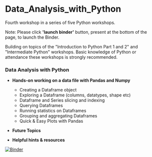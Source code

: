 # Data_Analysis_with_Python
Fourth workshop in a series of five Python workshops.

Note: Please click **'launch binder'** button, present at the bottom of the page, to launch the Binder.

Building on topics of the "Introduction to Python Part 1 and 2" and "Intermediate Python" workshops. Basic knowledge of Python or attendance these workshops is strongly recommended.

### Data Analysis with Python

* **Hands-on working on a data file with Pandas and Numpy**
  * Creating a Dataframe object
  * Exploring a Dataframe (columns, datatypes, shape etc)
  * Dataframe and Series slicing and indexing
  * Querying Dataframes
  * Running statistics on Dataframes
  * Grouping and aggregating Dataframes
  * Quick & Easy Plots with Pandas<br>

* **Future Topics**<br>

* **Helpful hints & resources**


[![Binder](https://mybinder.org/badge_logo.svg)](https://mybinder.org/v2/gh/CEASLIBRARY/Data_Analysis_with_Python.git/master)
